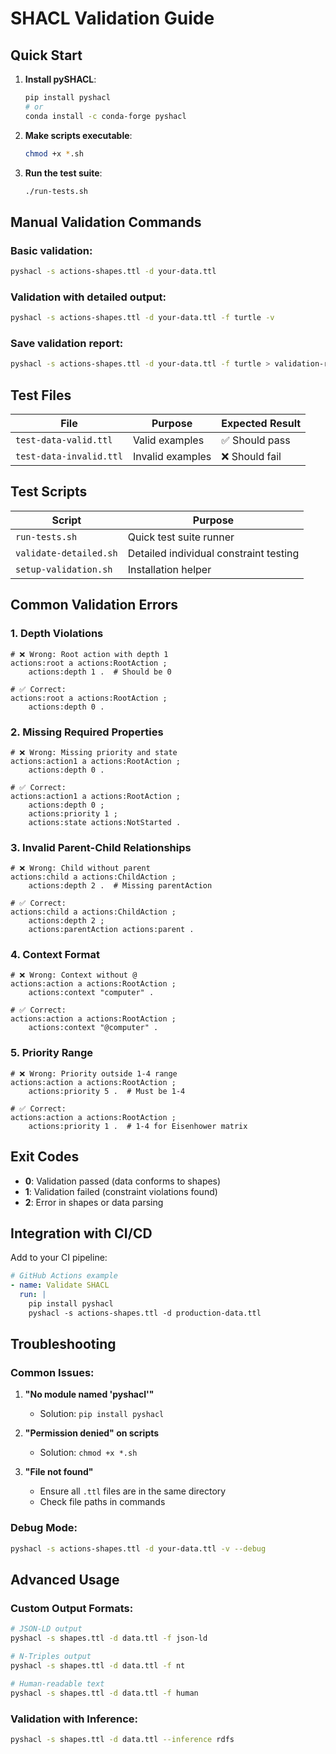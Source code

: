 # SHACL Validation Guide

## Quick Start

1. **Install pySHACL**:
   ```bash
   pip install pyshacl
   # or
   conda install -c conda-forge pyshacl
   ```

2. **Make scripts executable**:
   ```bash
   chmod +x *.sh
   ```

3. **Run the test suite**:
   ```bash
   ./run-tests.sh
   ```

## Manual Validation Commands

### Basic validation:
```bash
pyshacl -s actions-shapes.ttl -d your-data.ttl
```

### Validation with detailed output:
```bash
pyshacl -s actions-shapes.ttl -d your-data.ttl -f turtle -v
```

### Save validation report:
```bash
pyshacl -s actions-shapes.ttl -d your-data.ttl -f turtle > validation-report.ttl
```

## Test Files

| File | Purpose | Expected Result |
|------|---------|----------------|
| `test-data-valid.ttl` | Valid examples | ✅ Should pass |
| `test-data-invalid.ttl` | Invalid examples | ❌ Should fail |

## Test Scripts

| Script | Purpose |
|--------|---------|
| `run-tests.sh` | Quick test suite runner |
| `validate-detailed.sh` | Detailed individual constraint testing |
| `setup-validation.sh` | Installation helper |

## Common Validation Errors

### 1. **Depth Violations**
```turtle
# ❌ Wrong: Root action with depth 1
actions:root a actions:RootAction ;
    actions:depth 1 .  # Should be 0

# ✅ Correct:
actions:root a actions:RootAction ;
    actions:depth 0 .
```

### 2. **Missing Required Properties**
```turtle
# ❌ Wrong: Missing priority and state
actions:action1 a actions:RootAction ;
    actions:depth 0 .

# ✅ Correct:
actions:action1 a actions:RootAction ;
    actions:depth 0 ;
    actions:priority 1 ;
    actions:state actions:NotStarted .
```

### 3. **Invalid Parent-Child Relationships**
```turtle
# ❌ Wrong: Child without parent
actions:child a actions:ChildAction ;
    actions:depth 2 .  # Missing parentAction

# ✅ Correct:
actions:child a actions:ChildAction ;
    actions:depth 2 ;
    actions:parentAction actions:parent .
```

### 4. **Context Format**
```turtle
# ❌ Wrong: Context without @
actions:action a actions:RootAction ;
    actions:context "computer" .

# ✅ Correct:
actions:action a actions:RootAction ;
    actions:context "@computer" .
```

### 5. **Priority Range**
```turtle
# ❌ Wrong: Priority outside 1-4 range
actions:action a actions:RootAction ;
    actions:priority 5 .  # Must be 1-4

# ✅ Correct:
actions:action a actions:RootAction ;
    actions:priority 1 .  # 1-4 for Eisenhower matrix
```

## Exit Codes

- **0**: Validation passed (data conforms to shapes)
- **1**: Validation failed (constraint violations found)
- **2**: Error in shapes or data parsing

## Integration with CI/CD

Add to your CI pipeline:

```yaml
# GitHub Actions example
- name: Validate SHACL
  run: |
    pip install pyshacl
    pyshacl -s actions-shapes.ttl -d production-data.ttl
```

## Troubleshooting

### Common Issues:

1. **"No module named 'pyshacl'"**
   - Solution: `pip install pyshacl`

2. **"Permission denied" on scripts**
   - Solution: `chmod +x *.sh`

3. **"File not found"**
   - Ensure all `.ttl` files are in the same directory
   - Check file paths in commands

### Debug Mode:
```bash
pyshacl -s actions-shapes.ttl -d your-data.ttl -v --debug
```

## Advanced Usage

### Custom Output Formats:
```bash
# JSON-LD output
pyshacl -s shapes.ttl -d data.ttl -f json-ld

# N-Triples output  
pyshacl -s shapes.ttl -d data.ttl -f nt

# Human-readable text
pyshacl -s shapes.ttl -d data.ttl -f human
```

### Validation with Inference:
```bash
pyshacl -s shapes.ttl -d data.ttl --inference rdfs
```
